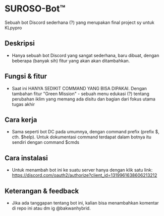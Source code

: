 # SUROSO-Bot™️
Sebuah bot Discord sederhana (?) yang merupakan final project sy untuk KLpypro

## Deskripsi
- Hanya sebuah bot Discord yang sangat sederhana, baru dibuat, dengan beberapa (banyak sih) fitur yang akan akan ditambahkan.

## Fungsi & fitur
- Saat ini HANYA SEDIKIT COMMAND YANG BISA DIPAKAI. Dengan tambahan fitur "Green Mission" - sebuah menu edukasi (?) tentang perubahan iklim yang memang ada disitu dan bagian dari fokus utama tugas akhir

## Cara kerja
- Sama seperti bot DC pada umumnya, dengan command prefix (prefix $, cth. $help). Untuk dokumentasi command terdapat dalam botnya itu sendiri dengan command $cmds

## Cara instalasi
- Untuk menambah bot ini ke suatu server hanya dengan klik satu link: https://discord.com/oauth2/authorize?client_id=1319961638606213212

## Keterangan & feedback
- Jika ada tanggapan tentang bot ini, kalian bisa menambahkan komentar di repo ini atau dm ig @bakwanhybrid.

